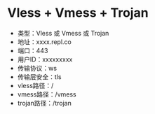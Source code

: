 # Vless + Vmess + Trojan
- 类型：Vless 或 Vmess 或 Trojan
- 地址：xxxx.repl.co
- 端口：443
- 用户ID：xxxxxxxxx
- 传输协议：ws
- 传输层安全：tls
- vless路径：/
- vmess路径：/vmess
- trojan路径：/trojan
